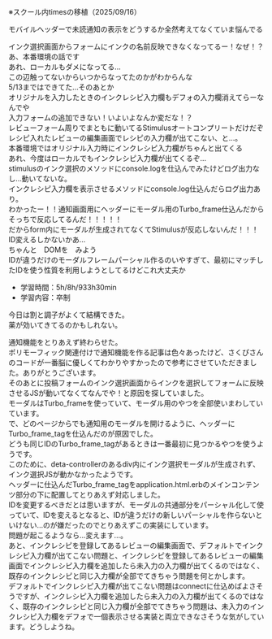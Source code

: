 ※スクール内timesの移植（2025/09/16）

モバイルヘッダーで未読通知の表示をどうするか全然考えてなくていま悩んでる

インク選択画面からフォームにインクの名前反映できなくなってるー！なぜ！？  
あ、本番環境の話です  
あれ、ローカルもダメになってる…  
この辺触ってないからいつからなってたのかがわからんな  
5/13まではできてた…そのあとか  
オリジナルを入力したときのインクレシピ入力欄もデフォの入力欄消えてらーなんでや  
入力フォームの追加できない！いよいよなんか変だな！？  
レビューフォーム周りでまともに動いてるStimulusオートコンプリートだけだぞ  
レシピ入れたレビューの編集画面でレシピの入力欄が出てこない、と…。  
本番環境ではオリジナル入力時にインクレシピ入力欄がちゃんと出てくる  
あれ、今度はローカルでもインクレシピ入力欄が出てくるぞ…  
stimulusのインク選択のメソッドにconsole.logを仕込んでみたけどログ出力なし…動いてないな。  
インクレシピ入力欄を表示させるメソッドにconsole.log仕込んだらログ出力あり。  
わかったー！！通知画面用にヘッダーにモーダル用のTurbo_frame仕込んだからそっちで反応してるんだ！！！！！  
だからform内にモーダルが生成されてなくてStimulusが反応しないんだ！！！  
ID変えるしかないかあ…  
ちゃんと　DOMを　みよう  
IDが違うだけのモーダルフレームパーシャル作るのいやすぎて、最初にマッチしたIDを使う性質を利用しようとしてるけどこれ大丈夫か

- 学習時間：5h/8h/933h30min
- 学習内容：卒制

今日は割と調子がよくて結構できた。  
薬が効いてきてるのかもしれない。

通知機能をとりあえず終わらせた。  
ポリモーフィック関連付けで通知機能を作る記事は色々あったけど、さくぴさんのコードが一番脳に優しくてわかりやすかったので参考にさせていただきました。ありがとうございます。  
そのあとに投稿フォームのインク選択画面からインクを選択してフォームに反映させるJSが動いてなくてなんでや！と原因を探していました。  
モーダルはTurbo_frameを使っていて、モーダル用のやつを全部使いまわしていています。  
で、どのページからでも通知用のモーダルを開けるように、ヘッダーにTurbo_frame_tagを仕込んだのが原因でした。  
どうも同じIDのTurbo_frame_tagがあるときは一番最初に見つかるやつを使うようです。  
このために、deta-controllerのあるdiv内にインク選択モーダルが生成されず、インク選択JSが動かなかったようです。  
ヘッダーに仕込んだTurbo_frame_tagをapplication.html.erbのメインコンテンツ部分の下に配置してとりあえず対応しました。  
IDを変更するべきだとは思いますが、モーダルの共通部分をパーシャル化して使っていて、IDを変えるとなると、IDが違うだけの新しいパーシャルを作らないといけない…のが嫌だったのでとりあえずこの実装にしています。  
問題が起こるようなら…変えます…。  
あと、インクレシピを登録してあるレビューの編集画面で、デフォルトでインクレシピ入力欄が出てこない問題と、インクレシピを登録してあるレビューの編集画面でインクレシピ入力欄を追加したら未入力の入力欄が出てくるのではなく、既存のインクレシピと同じ入力欄が全部でてきちゃう問題を何とかします。  
デフォルトでインクレシピ入力欄が出てこない問題はconnectに仕込めばよさそうですが、インクレシピ入力欄を追加したら未入力の入力欄が出てくるのではなく、既存のインクレシピと同じ入力欄が全部でてきちゃう問題は、未入力のインクレシピ入力欄をデフォで一個表示させる実装と両立できなさそうな気がしています。どうしようね。
